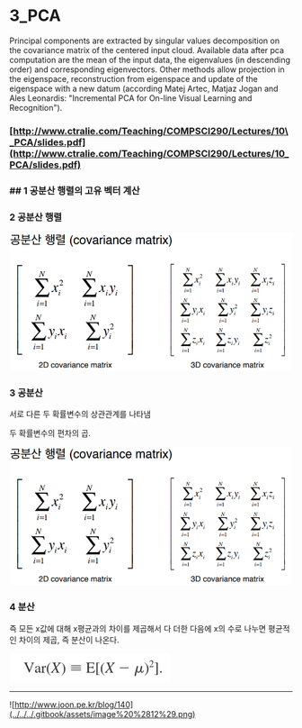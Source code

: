 # 3\_PCA

Principal components are extracted by singular values decomposition on the covariance matrix of the centered input cloud. Available data after pca computation are the mean of the input data, the eigenvalues \(in descending order\) and corresponding eigenvectors. Other methods allow projection in the eigenspace, reconstruction from eigenspace and update of the eigenspace with a new datum \(according Matej Artec, Matjaz Jogan and Ales Leonardis: "Incremental PCA for On-line Visual Learning and Recognition"\).





### 

### 

### 

### [http://www.ctralie.com/Teaching/COMPSCI290/Lectures/10\_PCA/slides.pdf](http://www.ctralie.com/Teaching/COMPSCI290/Lectures/10_PCA/slides.pdf)

### 

### 

### 

### 

### 

### 

### 

### 

### 

### 

### 

### 

### 

### 

### 

### 

### 

### 

### 

### 

### 

### 

### 

### 

### 

### 

### 

### 

### 

### 

### 

### 

### 

### 

### 

### \#\# 1 공분산 행렬의 고유 벡터 계산 





### 2 공분산 행렬 

![](../../../.gitbook/assets/image%20%2810%29.png)



### 3 공분산 

서로 다른 두 확률변수의 상관관계를 나타냄

두 확률변수의 편차의 곱.

![](../../../.gitbook/assets/image%20%281%29.png)



### 4 분산 

즉 모든 x값에 대해 x평균과의 차이를 제곱해서 다 더한 다음에 x의 수로 나누면 평균적인 차이의 제곱, 즉 분산이 나온다.  


![](../../../.gitbook/assets/image%20%2811%29.png)

---

![http://www.joon.pe.kr/blog/140](../../../.gitbook/assets/image%20%2812%29.png)

